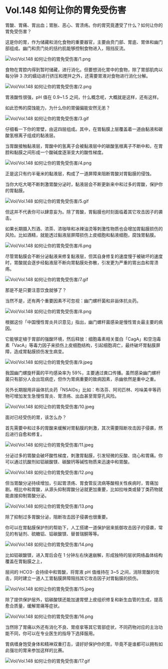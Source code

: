 # Vol.148 如何让你的胃免受伤害

胃酸、胃痛、胃出血；胃胀、恶心、胃溃疡。你的胃究竟遭受了什么？如何让你的胃免受伤害？

这是你的胃，作为储藏和消化食物的重要器官，主要由贲门部、胃底、胃体和幽门部组成。幽门和贲门处的括约肌能够控制食物进入，阻挡反流。

![Vol/Vol.148 如何让你的胃免受伤害/1.png](https://cdn.jsdelivr.net/gh/qiaoshouzi/static/image/Vol/Vol.148%20如何让你的胃免受伤害/1.png)

食物在胃腔内得到暂时储藏，进行消化。但要想消化胃中的食物，除了胃部肌肉以每分钟 3 次的蠕动进行挤压和搅拌之外，还需要胃液对食物进行消化分解。

![Vol/Vol.148 如何让你的胃免受伤害/2.png](https://cdn.jsdelivr.net/gh/qiaoshouzi/static/image/Vol/Vol.148%20如何让你的胃免受伤害/2.png)

胃液酸性很强，pH 值在 0.9\~1.5 之间，什么概念呢，大概就是这样，还有这样。

如此恐怖的腐蚀能力，为什么你的胃偏偏能安然无恙？

![Vol/Vol.148 如何让你的胃免受伤害/3.gif](https://cdn.jsdelivr.net/gh/qiaoshouzi/static/image/Vol/Vol.148%20如何让你的胃免受伤害/3.gif)

仔细看一下你的胃壁，由这四层组成。其中，在胃黏膜上层覆盖着一道由黏液和碳酸氢根离子组成的黏液层。

当胃酸接触黏液层，胃酸中的氢离子会被黏液层中的碳酸氢根离子不断中和，在胃腔和黏膜之间形成一个酸碱度逐渐变大的酸性梯度。

![Vol/Vol.148 如何让你的胃免受伤害/4.png](https://cdn.jsdelivr.net/gh/qiaoshouzi/static/image/Vol/Vol.148%20如何让你的胃免受伤害/4.png)

正是这只有约半毫米的黏液层，构成了一道屏障来阻断胃酸对胃黏膜的侵蚀。

当你大吃大喝不断刺激胃酸分泌时，黏液层会不断更新来中和过多的胃酸，保护你的胃黏膜。

![Vol/Vol.148 如何让你的胃免受伤害/5.gif](https://cdn.jsdelivr.net/gh/qiaoshouzi/static/image/Vol/Vol.148%20如何让你的胃免受伤害/5.gif)

但这并不代表你可以肆意妄为。除了胃酸，胃黏膜也时刻面临着其它攻击因子的袭击。

如果长期摄入烈酒、浓茶、浓咖啡和冰辣油烫等刺激性物质也会增加胃黏膜损伤的风险。比如酒精，就能透过黏液层屏障损伤上皮细胞和黏液细胞，腐蚀胃黏膜。

![Vol/Vol.148 如何让你的胃免受伤害/6.png](https://cdn.jsdelivr.net/gh/qiaoshouzi/static/image/Vol/Vol.148%20如何让你的胃免受伤害/6.png)

尽管胃黏膜会不断分泌黏液来修复黏液层，但其自身修复的速度慢于被破坏的速度时，胃酸就会逐步经黏液层不断向胃黏膜处弥散，引发更为严重的胃出血和胃溃疡。

![Vol/Vol.148 如何让你的胃免受伤害/7.gif](https://cdn.jsdelivr.net/gh/qiaoshouzi/static/image/Vol/Vol.148%20如何让你的胃免受伤害/7.gif)

那是不是只要注意饮食就够了？

当然不是，还有两个重要因素不可忽视：幽门螺杆菌和非甾体抗炎药。

![Vol/Vol.148 如何让你的胃免受伤害/8.png](https://cdn.jsdelivr.net/gh/qiaoshouzi/static/image/Vol/Vol.148%20如何让你的胃免受伤害/8.png)

根据这份「中国慢性胃炎共识意见」指出，幽门螺杆菌感染是慢性胃炎最主要的病因。

它能够定植于胃部的强酸环境，然后释放：细胞毒素相关蛋白「CagA」和空泡毒素「VacA」等毒力因子来损伤上皮细胞结构，引起细胞凋亡，最终破坏胃黏膜屏障，造成胃黏膜损伤发生病变。

![Vol/Vol.148 如何让你的胃免受伤害/9.jpeg](https://cdn.jsdelivr.net/gh/qiaoshouzi/static/image/Vol/Vol.148%20如何让你的胃免受伤害/9.jpeg)

我国幽门螺旋杆菌的平均感染率为 59%，主要通过粪口传播。虽然感染幽门螺杆菌只有部分人会出现病症，但作为胃病重要的致病因素，杀幽依然是重中之重。

另外长期服用非甾体抗炎药「NSAIDs」比如：布洛芬、阿司匹林、吲哚美辛等药物可增加发生急慢性胃炎、胃溃疡、出血甚至胃穿孔风险。

![Vol/Vol.148 如何让你的胃免受伤害/10.jpeg](https://cdn.jsdelivr.net/gh/qiaoshouzi/static/image/Vol/Vol.148%20如何让你的胃免受伤害/10.jpeg)

面对已经受伤的胃，该怎么办？

首先需要中和过多的胃酸来缓解对胃黏膜的刺激，其次需要阻断攻击因子侵袭，然后进行自愈和修复。

![Vol/Vol.148 如何让你的胃免受伤害/11.jpeg](https://cdn.jsdelivr.net/gh/qiaoshouzi/static/image/Vol/Vol.148%20如何让你的胃免受伤害/11.jpeg)

分泌过多的胃酸会破坏酸性梯度，刺激胃黏膜，引发轻微的反酸、烧心和胃痛。你可以通过抗酸剂如铝碳酸镁、碳酸钙等碱性物质来迅速中和胃酸。

![Vol/Vol.148 如何让你的胃免受伤害/12.png](https://cdn.jsdelivr.net/gh/qiaoshouzi/static/image/Vol/Vol.148%20如何让你的胃免受伤害/12.png)

但当胃酸分泌持续增加，引起胃溃疡、胃食管反流病等酸相关性疾病时，胃痛加剧。相比中和胃酸，从源头抑制胃酸分泌就更加重要，比如拉唑类或替丁类药物就能直接抑制胃酸分泌。

![Vol/Vol.148 如何让你的胃免受伤害/13.png](https://cdn.jsdelivr.net/gh/qiaoshouzi/static/image/Vol/Vol.148%20如何让你的胃免受伤害/13.png)

除了抑制过多胃酸分泌，阻断攻击因子侵袭也很重要。

你可以在胃黏膜保护剂的帮助下，人工搭建一道保护层来抵御攻击因子的侵袭，常见的有铋剂、硫糖铝、铝碳酸镁、替普瑞酮等等。

![Vol/Vol.148 如何让你的胃免受伤害/14.png](https://cdn.jsdelivr.net/gh/qiaoshouzi/static/image/Vol/Vol.148%20如何让你的胃免受伤害/14.png)

比如铝碳酸镁，进入胃后会在 1 分钟左右快速崩解，形成独特的层状网络晶体结构覆盖在胃黏膜之上，

层间的 HCO3- 会持续中和胃酸，将胃液 pH 值维持在 3\~5 之间，消除胃酸的攻击，同时建立一道人工胃黏膜屏障阻挡其它攻击因子对胃黏膜的损伤。

![Vol/Vol.148 如何让你的胃免受伤害/15.jpeg](https://cdn.jsdelivr.net/gh/qiaoshouzi/static/image/Vol/Vol.148%20如何让你的胃免受伤害/15.jpeg)

除了提供保护层外，铝碳酸镁还能加速胃壁上皮组织修复和新生血管的生成，提高愈合质量，缓解胃痛等症状。

![Vol/Vol.148 如何让你的胃免受伤害/16.png](https://cdn.jsdelivr.net/gh/qiaoshouzi/static/image/Vol/Vol.148%20如何让你的胃免受伤害/16.png)

当然除了胃痛以外还有消化不良、胃痉挛等其它胃部症状，不同药物对应的主治功能不同，你可以在专业医生的指导下选择服用。

胃病缠身饱受身体和精神双重打击，请好好保护你的胃。毕竟不是谁都可以拥有如此强壮的胃来参加这样的比赛。

![Vol/Vol.148 如何让你的胃免受伤害/17.gif](https://cdn.jsdelivr.net/gh/qiaoshouzi/static/image/Vol/Vol.148%20如何让你的胃免受伤害/17.gif)

